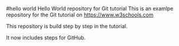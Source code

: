 #hello world
Hello World repository for Git tutorial
This is an examlpe repository for the Git tutorial on 
https://www.w3schools.com

This repository is build step by step in the tutorial.

It now includes steps for GitHub.
